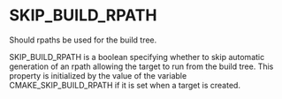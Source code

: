   

# SKIP_BUILD_RPATH  
Should rpaths be used for the build tree.  

SKIP_BUILD_RPATH is a boolean specifying whether to skip automatic
generation of an rpath allowing the target to run from the build tree.
This property is initialized by the value of the variable
CMAKE_SKIP_BUILD_RPATH if it is set when a target is created.  

